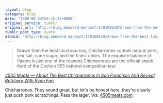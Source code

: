 ```yaml
---
layout: blog
category: blog
date: "2009-08-24T02:45:27+0000"
original_service: tumblr
original_url: "http://blog.benward.me/post/170108639/drawn-from-the-best-local-sources-chicharrones"
tumblr_post_type: quote
atomid: "http://blog.benward.me/post/170108639/drawn-from-the-best-local-sources-chicharrones"
---
```

> Drawn from the best local sources, Chicharrones contain natural pork, sea salt, cane sugar, and the finest chiles. The exquisite balance of flavors is just one of the reasons Chicharrones are the official snack food of the Cochon 555 national competition tour.

<cite><a href="http://www.4505meats.com/chicharrones/about.html">4505 Meats — About The Best Chicharrones In San Francisco And Revival Butchery With Ryan Farr</a></cite>

Chicharrones. They sound great, but let's be honest here, they're clearly just posh pork scratchings. Pass the lager.
Via: [4505meats.com](http://www.4505meats.com/chicharrones/about.html).